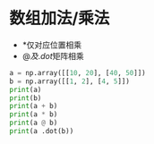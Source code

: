 # 数组加法/乘法
- $*$仅对应位置相乘
- $@及.dot$矩阵相乘
```py
a = np.array([[10, 20], [40, 50]])
b = np.array([[1, 2], [4, 5]])
print(a)
print(b)
print(a + b)
print(a * b)
print(a @ b)
print(a .dot(b))
```

